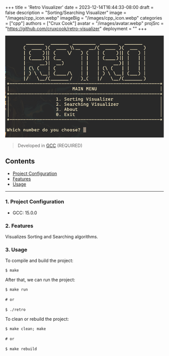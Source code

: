 +++
title = 'Retro Visualizer'
date = 2023-12-14T16:44:33-08:00
draft = false
description = "Sorting/Searching Visualizer"
image = "/images/cpp_icon.webp"
imageBig = "/images/cpp_icon.webp"
categories = ["cpp"]
authors = ["Crux Cook"]
avatar = "/images/avatar.webp"
projSrc = "https://github.com/cruxcook/retro-visualizer"
deployment = ""
+++

![image](images/retro_screenshot.webp)

> Developed in [GCC](https://gcc.gnu.org/) (REQUIRED)

## Contents

-   [Project Configuration](#1-project-configuration)
-   [Features](#2-features)
-   [Usage](#3-usage)

---

### 1. Project Configuration

-   GCC: 15.0.0

### 2. Features

Visualizes Sorting and Searching algorithms.

### 3. Usage

To compile and build the project:

```shell
$ make
```

After that, we can run the project:

```shell
$ make run

# or 

$ ./retro
```

To clean or rebuild the project:

```shell
$ make clean; make

# or

$ make rebuild
```